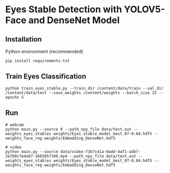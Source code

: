 # Eyes Stable Detection with YOLOV5-Face and DenseNet Model
## Installation

Python environment (recommended)
<!-- <details><summary> <b>Expand</b> </summary> -->

``` shell
pip install requirements.txt
```
## Train Eyes Classification
``` shell
python train_eyes_stable.py --train_dir /content/data/train --val_dir /content/data/test --save_weights /content/weights --batch_size 32 --epochs 5
```

## Run 
``` shell
# webcam
python main.py --source 0 --path_npy_file data/test.out --weights_eyes_stables weights/Eyes_stable_model_best_07-0.04.hdf5 --weights_face_reg weights/Embedding_DenseNet.hdf5

# video 
python main.py --source data/video-f1b7c41a-0add-4af1-adb7-2e7b8c7e4e67-1665057340.mp4 --path_npy_file data/test.out --weights_eyes_stables weights/Eyes_stable_model_best_07-0.04.hdf5 --weights_face_reg weights/Embedding_DenseNet.hdf5
```
